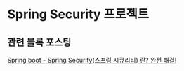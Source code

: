 # Spring Security 프로젝트

## 관련 블록 포스팅
[Spring boot - Spring Security(스프링 시큐리티) 란? 완전 해결!](https://coding-start.tistory.com/153?category=869723)
